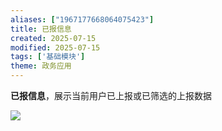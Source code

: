 ```yaml
---
aliases: ["1967177668064075423"]
title: 已报信息
created: 2025-07-15
modified: 2025-07-15
tags: ['基础模块']
theme: 政务应用
---
```


**已报信息**，展示当前用户已上报或已筛选的上报数据

![](https://myhelpdoc.oss-cn-heyuan.aliyuncs.com/mdimages/6e1c17a7fad385c1ec9853ca61426e9b.jpg)